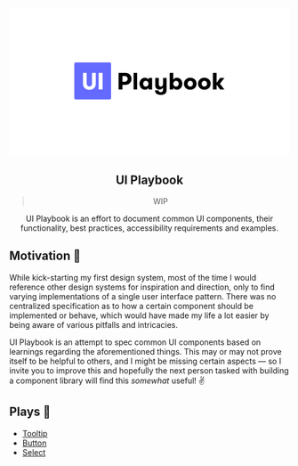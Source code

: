 <div align="center">

![image](/public/static/playbook.png)

## UI Playbook

> WIP

UI Playbook is an effort to document common UI components, their functionality, best practices, accessibility requirements and examples.

</div>

## Motivation 🤔

While kick-starting my first design system, most of the time I would reference other design systems for inspiration and direction, only to find varying implementations of a single user interface pattern. There was no centralized specification as to how a certain component should be implemented or behave, which would have made my life a lot easier by being aware of various pitfalls and intricacies.

UI Playbook is an attempt to spec common UI components based on learnings regarding the aforementioned things. This may or may not prove itself to be helpful to others, and I might be missing certain aspects — so I invite you to improve this and hopefully the next person tasked with building a component library will find this _somewhat_ useful! ✌️

## Plays 📖

- [Tooltip](https://uiplaybook.dev/play/tooltip)
- [Button](https://uiplaybook.dev/play/button)
- [Select](https://uiplaybook.dev/play/select)
